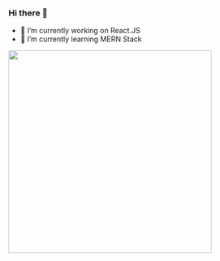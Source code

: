 ### Hi there 👋

- 🔭 I’m currently working on React.JS
- 🌱 I’m currently learning MERN Stack
<!-- - 👯 I’m looking to collaborate on ... 
- 🤔 I’m looking for help with ...
- 💬 Ask me about ...
- 📫 How to reach me: ...
- 😄 Pronouns: ...
- ⚡ Fun fact: ...
- -->
<img src="https://github-readme-streak-stats.herokuapp.com/?user=Vivekpsd" width="400">
